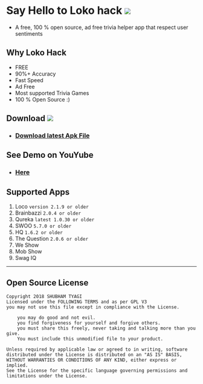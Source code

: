 # Say Hello to Loko hack  <a target="_blank" href="https://paypal.me/shubhamtyagi1" title="Donate using PayPal"><img src="https://img.shields.io/badge/paypal-donate-yellow.svg" /></a>

* A free, 100 % open source, ad free trivia helper app that respect user sentiments
## Why Loko Hack
* FREE 
* 90%+ Accuracy  
* Fast Speed 
* Ad Free  
* Most supported Trivia Games 
* 100 % Open Source :)
## Download <a target="_blank" href="https://paypal.me/shubhamtyagi1" title="Donate using PayPal"><img src="https://img.shields.io/badge/paypal-donate-yellow.svg" /></a>


* ### [Download latest Apk File](https://github.com/SubhamTyagi/loco-answers/releases)

## See Demo on YouYube
* ### [Here](https://youtu.be/H0LvFNW_svA)
## Supported Apps
1. Loco `version 2.1.9 or older`
2. Brainbazzi `2.0.4 or older`
3. Qureka `latest 1.0.30 or older`
4. SWOO `5.7.0 or older`
5. HQ `1.6.2 or older`
6. The Question `2.0.6 or older`
8. We Show 
9. Mob Show
10. Swag IQ

***
## Open Source License

    Copyright 2018 SHUBHAM TYAGI
    Licensed under the FOLLOWING TERMS and as per GPL V3
    you may not use this file except in compliance with the License.
  
        you may do good and not evil.
        you find forgiveness for yourself and forgive others.
        you must share this freely, never taking and talking more than you give.
        You must include this unmodified file to your product.
    
    Unless required by applicable law or agreed to in writing, software
    distributed under the License is distributed on an "AS IS" BASIS, 
    WITHOUT WARRANTIES OR CONDITIONS OF ANY KIND, either express or implied.
    See the License for the specific language governing permissions and
    limitations under the License.
  

